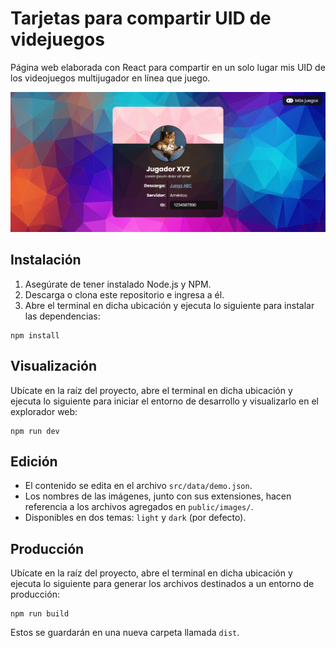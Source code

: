 # Tarjetas para compartir UID de videjuegos

Página web elaborada con React para compartir en un solo lugar mis UID de los videojuegos multijugador en línea que juego.

![Captura de pantalla del proyecto](/screenshot.png)

## Instalación

1. Asegúrate de tener instalado Node.js y NPM.
2. Descarga o clona este repositorio e ingresa a él.
3. Abre el terminal en dicha ubicación y ejecuta lo siguiente para instalar las dependencias:

```
npm install
```

## Visualización

Ubícate en la raíz del proyecto, abre el terminal en dicha ubicación y ejecuta lo siguiente para iniciar el entorno de desarrollo y visualizarlo en el explorador web:

```
npm run dev
```

## Edición

- El contenido se edita en el archivo `src/data/demo.json`.
- Los nombres de las imágenes, junto con sus extensiones, hacen referencia a los archivos agregados en `public/images/`.
- Disponibles en dos temas: `light` y `dark` (por defecto).

## Producción

Ubícate en la raíz del proyecto, abre el terminal en dicha ubicación y ejecuta lo siguiente para generar los archivos destinados a un entorno de producción:

```
npm run build
```

Estos se guardarán en una nueva carpeta llamada `dist`.
